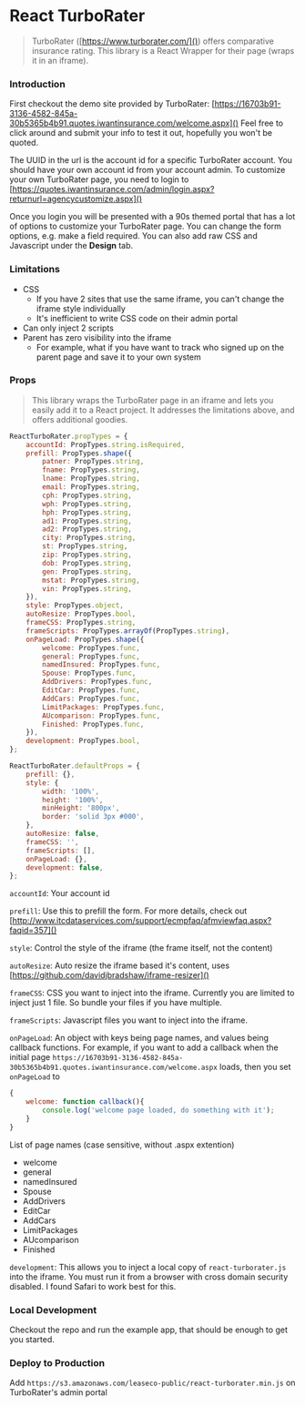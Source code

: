 # React TurboRater
> TurboRater ([https://www.turborater.com/]()) offers comparative insurance rating. This library is a React Wrapper for their page (wraps it in an iframe).

### Introduction
First checkout the demo site provided by TurboRater: [https://16703b91-3136-4582-845a-30b5365b4b91.quotes.iwantinsurance.com/welcome.aspx]()
Feel free to click around and submit your info to test it out, hopefully you won't be quoted.

The UUID in the url is the account id for a specific TurboRater account.  You should have your own account id from your account admin.  To customize your own TurboRater page, you need to login to [https://quotes.iwantinsurance.com/admin/login.aspx?returnurl=agencycustomize.aspx]()

Once you login you will be presented with a 90s themed portal that has a lot of options to customize your TurboRater page. You can change the form options, e.g. make a field required. You can also add raw CSS and Javascript under the **Design** tab.

### Limitations
* CSS
    * If you have 2 sites that use the same iframe, you can't change the iframe style individually
    *  It's inefficient to write CSS code on their admin portal
* Can only inject 2 scripts
* Parent has zero visibility into the iframe
    * For example, what if you have want to track who signed up on the parent page and save it to your own system

### Props
> This library wraps the TurboRater page in an iframe and lets you easily add it to a React project. It addresses the limitations above, and offers additional goodies.

```javascript
ReactTurboRater.propTypes = {
    accountId: PropTypes.string.isRequired,
    prefill: PropTypes.shape({
        patner: PropTypes.string,
        fname: PropTypes.string,
        lname: PropTypes.string,
        email: PropTypes.string,
        cph: PropTypes.string,
        wph: PropTypes.string,
        hph: PropTypes.string,
        ad1: PropTypes.string,
        ad2: PropTypes.string,
        city: PropTypes.string,
        st: PropTypes.string,
        zip: PropTypes.string,
        dob: PropTypes.string,
        gen: PropTypes.string,
        mstat: PropTypes.string,
        vin: PropTypes.string,
    }),
    style: PropTypes.object,
    autoResize: PropTypes.bool,
    frameCSS: PropTypes.string,
    frameScripts: PropTypes.arrayOf(PropTypes.string),
    onPageLoad: PropTypes.shape({
        welcome: PropTypes.func,
        general: PropTypes.func,
        namedInsured: PropTypes.func,
        Spouse: PropTypes.func,
        AddDrivers: PropTypes.func,
        EditCar: PropTypes.func,
        AddCars: PropTypes.func,
        LimitPackages: PropTypes.func,
        AUcomparison: PropTypes.func,
        Finished: PropTypes.func,
    }),
    development: PropTypes.bool,
};
```
```javascript
ReactTurboRater.defaultProps = {
    prefill: {},
    style: {
        width: '100%',
        height: '100%',
        minHeight: '800px',
        border: 'solid 3px #000',
    },
    autoResize: false,
    frameCSS: '',
    frameScripts: [],
    onPageLoad: {},
    development: false,
};
```
`accountId`: Your account id

`prefill`: Use this to prefill the form. For more details, check out [http://www.itcdataservices.com/support/ecmpfaq/afmviewfaq.aspx?faqid=357]()

`style`: Control the style of the iframe (the frame itself, not the content)

`autoResize`: Auto resize the iframe based it's content, uses [https://github.com/davidjbradshaw/iframe-resizer]()

`frameCSS`: CSS you want to inject into the iframe. Currently you are limited to inject just 1 file. So bundle your files if you have multiple.

`frameScripts`: Javascript files you want to inject into the iframe.

`onPageLoad`: An object with keys being page names, and values being callback functions. For example, if you want to add a callback when the initial page `https://16703b91-3136-4582-845a-30b5365b4b91.quotes.iwantinsurance.com/welcome.aspx` loads, then you set `onPageLoad` to

```javascript
{
	welcome: function callback(){
		console.log('welcome page loaded, do something with it');
	}
}
```

List of page names (case sensitive, without .aspx extention)

* welcome
* general
* namedInsured
* Spouse
* AddDrivers
* EditCar
* AddCars
* LimitPackages
* AUcomparison
* Finished

`development`: This allows you to inject a local copy of `react-turborater.js` into the iframe.  You must run it from a browser with cross domain security disabled. I found Safari to work best for this.

### Local Development
Checkout the repo and run the example app, that should be enough to get you started.

### Deploy to Production
Add `https://s3.amazonaws.com/leaseco-public/react-turborater.min.js` on TurboRater's admin portal